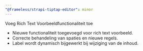 ```yaml
---
"@frameless/strapi-tiptap-editor": minor
---
```


Voeg Rich Text Voorbeeldfunctionaliteit toe

- Nieuwe functionaliteit toegevoegd voor rich text voorbeeld.
- Correcte behandeling van spaties en nieuwe regels.
- Label wordt dynamisch bijgewerkt bij wijziging van de inhoud.
